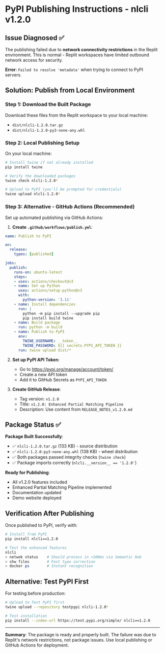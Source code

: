# PyPI Publishing Instructions - nlcli v1.2.0

## Issue Diagnosed ✅

The publishing failed due to **network connectivity restrictions** in the Replit environment. This is normal - Replit workspaces have limited outbound network access for security.

**Error**: `Failed to resolve 'metadata'` when trying to connect to PyPI servers.

## Solution: Publish from Local Environment

### Step 1: Download the Built Package
Download these files from the Replit workspace to your local machine:
- `dist/nlcli-1.2.0.tar.gz`
- `dist/nlcli-1.2.0-py3-none-any.whl`

### Step 2: Local Publishing Setup
On your local machine:

```bash
# Install twine if not already installed
pip install twine

# Verify the downloaded packages
twine check nlcli-1.2.0*

# Upload to PyPI (you'll be prompted for credentials)
twine upload nlcli-1.2.0*
```

### Step 3: Alternative - GitHub Actions (Recommended)
Set up automated publishing via GitHub Actions:

1. **Create `.github/workflows/publish.yml`**:
```yaml
name: Publish to PyPI

on:
  release:
    types: [published]

jobs:
  publish:
    runs-on: ubuntu-latest
    steps:
    - uses: actions/checkout@v3
    - name: Set up Python
      uses: actions/setup-python@v3
      with:
        python-version: '3.11'
    - name: Install dependencies
      run: |
        python -m pip install --upgrade pip
        pip install build twine
    - name: Build package
      run: python -m build
    - name: Publish to PyPI
      env:
        TWINE_USERNAME: __token__
        TWINE_PASSWORD: ${{ secrets.PYPI_API_TOKEN }}
      run: twine upload dist/*
```

2. **Set up PyPI API Token**:
   - Go to https://pypi.org/manage/account/token/
   - Create a new API token
   - Add it to GitHub Secrets as `PYPI_API_TOKEN`

3. **Create GitHub Release**:
   - Tag version: `v1.2.0`
   - Title: `v1.2.0: Enhanced Partial Matching Pipeline`
   - Description: Use content from `RELEASE_NOTES_v1.2.0.md`

## Package Status ✅

**Package Built Successfully**:
- ✅ `nlcli-1.2.0.tar.gz` (133 KB) - source distribution
- ✅ `nlcli-1.2.0-py3-none-any.whl` (138 KB) - wheel distribution
- ✅ Both packages passed integrity checks (`twine check`)
- ✅ Package imports correctly (`nlcli.__version__ == '1.2.0'`)

**Ready for Publishing**:
- All v1.2.0 features included
- Enhanced Partial Matching Pipeline implemented
- Documentation updated
- Demo website deployed

## Verification After Publishing

Once published to PyPI, verify with:

```bash
# Install from PyPI
pip install nlcli==1.2.0

# Test the enhanced features
nlcli
> netwok status    # Should process in <100ms via Semantic Hub
> shw files        # Fast typo correction
> docker ps        # Instant recognition
```

## Alternative: Test PyPI First

For testing before production:

```bash
# Upload to Test PyPI first
twine upload --repository testpypi nlcli-1.2.0*

# Test installation
pip install --index-url https://test.pypi.org/simple/ nlcli==1.2.0
```

---

**Summary**: The package is ready and properly built. The failure was due to Replit's network restrictions, not package issues. Use local publishing or GitHub Actions for deployment.